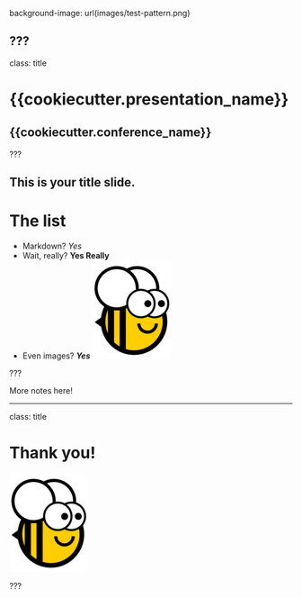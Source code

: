 background-image: url(images/test-pattern.png)

???
---
class: title

# {{cookiecutter.presentation_name}}

## {{cookiecutter.conference_name}}

???

This is your title slide. 
---
# The list

* Markdown? *Yes*
* Wait, really? **Yes Really**
* Even images? ***Yes***
![Brutus](./images/brutus.png)

???

More notes here!

---
class: title

# Thank you!
![Image goes here](images/brutus.png)

???
